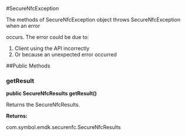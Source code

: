 #SecureNfcException

The methods of SecureNfcException object throws SecureNfcException when an error

 occurs. The error could be due to:

1. Client using the API incorrectly
2. Or because an unexpected error occurred



##Public Methods

### getResult

**public SecureNfcResults getResult()**

Returns the SecureNfcResults.

**Returns:**

com.symbol.emdk.securenfc.SecureNfcResults

